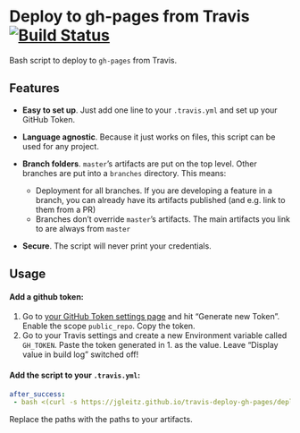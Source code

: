 # Deploy to gh-pages from Travis [![Build Status](https://travis-ci.org/jGleitz/travis-deploy-gh-pages.svg?branch=master)](https://travis-ci.org/jGleitz/travis-deploy-gh-pages)
Bash script to deploy to `gh-pages` from Travis.

## Features
- **Easy to set up**. Just add one line to your `.travis.yml` and set up your GitHub Token.
- **Language agnostic**. Because it just works on files, this script can be used for any project.
- **Branch folders**. `master`’s artifacts are put on the top level. Other branches are put into a `branches` directory. This means:
   - Deployment for all branches. If you are developing a feature in a branch, you can already have its artifacts published (and e.g. link to them from a PR)
   - Branches don’t override `master`’s artifacts. The main artifacts you link to are always from `master`

- **Secure**. The script will never print your credentials. 
  
## Usage

#### Add a github token:
1. Go to [your GitHub Token settings page](https://github.com/settings/tokens) and hit “Generate new Token”. Enable the scope `public_repo`. Copy the token.
2. Go to your Travis settings and create a new Environment variable called `GH_TOKEN`. Paste the token generated in 1. as the value. Leave “Display value in build log” switched off!

#### Add the script to your `.travis.yml`:

```yaml
after_success:
 - bash <(curl -s https://jgleitz.github.io/travis-deploy-gh-pages/deploy.sh) path/to/artifact1 path/to/artifact2
```

Replace the paths with the paths to your artifacts.
